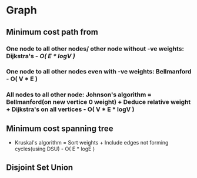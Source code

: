 # Graph

##  Minimum cost path from

### One node to all other nodes/ other node without -ve weights: Dijkstra's - *O( E * logV )*

### One node to all other nodes even with -ve weights: Bellmanford - O( V * E )

### All nodes to all other node: Johnson's algorithm = Bellmanford(on new vertice 0 weight) + Deduce relative weight + Dijkstra's on all vertices - O( V * E * logV )

## Minimum cost spanning tree

- Kruskal's algorithm = Sort weights + Include edges not forming cycles(using DSU) - O( E * logE )

## Disjoint Set Union
